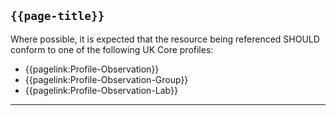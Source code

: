 ## <code>{{page-title}}</code>

Where possible, it is expected that the resource being referenced SHOULD conform to one of the following UK Core profiles:

- {{pagelink:Profile-Observation}}
- {{pagelink:Profile-Observation-Group}}
- {{pagelink:Profile-Observation-Lab}}


---